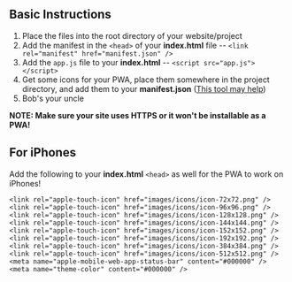 ## Basic Instructions
1. Place the files into the root directory of your website/project
2. Add the manifest in the `<head>` of your **index.html** file -- `<link rel="manifest" href="manifest.json" />`
3. Add the `app.js` file to your **index.html** -- `<script src="app.js"></script>`
4. Get some icons for your PWA, place them somewhere in the project directory, and add them to your **manifest.json** ([This tool may help](https://tools.crawlink.com/tools/pwa-icon-generator/))
5. Bob's your uncle

**NOTE: Make sure your site uses HTTPS or it won't be installable as a PWA!**

## For iPhones
Add the following to your **index.html** `<head>` as well for the PWA to work on iPhones!
```
<link rel="apple-touch-icon" href="images/icons/icon-72x72.png" />
<link rel="apple-touch-icon" href="images/icons/icon-96x96.png" />
<link rel="apple-touch-icon" href="images/icons/icon-128x128.png" />
<link rel="apple-touch-icon" href="images/icons/icon-144x144.png" />
<link rel="apple-touch-icon" href="images/icons/icon-152x152.png" />
<link rel="apple-touch-icon" href="images/icons/icon-192x192.png" />
<link rel="apple-touch-icon" href="images/icons/icon-384x384.png" />
<link rel="apple-touch-icon" href="images/icons/icon-512x512.png" />
<meta name="apple-mobile-web-app-status-bar" content="#000000" />
<meta name="theme-color" content="#000000" />
```
